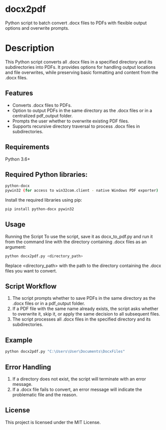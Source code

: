 # docx2pdf
Python script to batch convert .docx files to PDFs with flexible output options and overwrite prompts.

# Description
This Python script converts all .docx files in a specified directory and its subdirectories into PDFs. It provides options for handling output locations and file overwrites, while preserving basic formatting and content from the .docx files.

## Features
- Converts .docx files to PDFs.
- Option to output PDFs in the same directory as the .docx files or in a centralized pdf_output folder.
- Prompts the user whether to overwrite existing PDF files.
- Supports recursive directory traversal to process .docx files in subdirectories.

## Requirements
Python 3.6+

## Required Python libraries:
```bash
python-docx
pywin32 (for access to win32com.client - native Windows PDF exporter)
```
Install the required libraries using pip:
```bash
pip install python-docx pywin32
```

## Usage
Running the Script
To use the script, save it as docx_to_pdf.py and run it from the command line with the directory containing .docx files as an argument:
```bash
python docx2pdf.py <directory_path>
```
Replace <directory_path> with the path to the directory containing the .docx files you want to convert.

## Script Workflow
1. The script prompts whether to save PDFs in the same directory as the .docx files or in a pdf_output folder.
2. If a PDF file with the same name already exists, the script asks whether to overwrite it, skip it, or apply the same decision to all subsequent files.
3. The script processes all .docx files in the specified directory and its subdirectories.

## Example
```bash
python docx2pdf.py "C:\Users\User\Documents\DocxFiles"
```

## Error Handling
1. If a directory does not exist, the script will terminate with an error message.
2. If a .docx file fails to convert, an error message will indicate the problematic file and the reason.

## License
This project is licensed under the MIT License.

